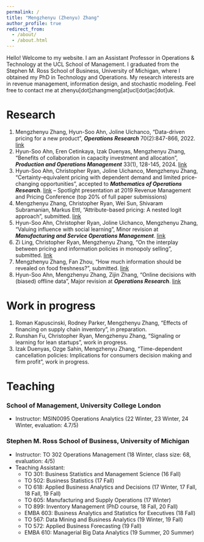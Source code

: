 ```yaml
---
permalink: /
title: "Mengzhenyu (Zhenyu) Zhang"
author_profile: true
redirect_from: 
  - /about/
  - /about.html
---
```


Hello! Welcome to my website. I am an Assistant Professor in Operations & Technology at the UCL School of Management. I graduated from the Stephen M. Ross School of Business, University of Michigan, where I obtained my PhD in Technology and Operations. My research interests are in revenue management, information design, and stochastic modeling. Feel free to contact me at zhenyu[dot]zhangmeng[at]ucl[dot]ac[dot]uk.

Research
======
1. Mengzhenyu Zhang, Hyun-Soo Ahn, Joline Uichanco, “Data-driven pricing for a new product”, ***Operations Research*** 70(2):847-866, 2022. [link](https://pubsonline.informs.org/doi/abs/10.1287/opre.2021.2204)
2. Hyun-Soo Ahn, Eren Cetinkaya, Izak Duenyas, Mengzhenyu Zhang, “Benefits of collaboration in capacity investment and allocation”, ***Production and Operations Management*** 33(1), 128-145, 2024. [link](https://journals.sagepub.com/doi/10.1177/10591478231224918)
3. Hyun-Soo Ahn, Christopher Ryan, Joline Uichanco, Mengzhenyu Zhang, “Certainty-equivalent pricing with dependent demand and limited price-changing opportunities”, accepted to ***Mathematics of Operations Research***. [link](https://pubsonline.informs.org/doi/abs/10.1287/moor.2022.0330)
– Spotlight presentation at 2019 Revenue Management and Pricing Conference (top 20% of full paper submissions)
4. Mengzhenyu Zhang, Christopher Ryan, Wei Sun, Shivaram Subramanian, Markus Ettl, “Attribute-based pricing: A nested logit approach”, submitted. [link](https://papers.ssrn.com/sol3/papers.cfm?abstract_id=4258247)
5. Hyun-Soo Ahn, Christopher Ryan, Joline Uichanco, Mengzhenyu Zhang, “Valuing influence with social learning”, Minor revision at ***Manufacturing and Service Operations Management***. [link](https://papers.ssrn.com/sol3/papers.cfm?abstract_id=4527310)
6. Zi Ling, Christopher Ryan, Mengzhenyu Zhang, “On the interplay between pricing and information policies in monopoly selling”, submitted. [link](https://papers.ssrn.com/sol3/papers.cfm?abstract_id=5047585)
7. Mengzhenyu Zhang, Fan Zhou, “How much information should be revealed on food freshness?”, submitted. [link](https://papers.ssrn.com/sol3/papers.cfm?abstract_id=5378554)
8. Hyun-Soo Ahn, Mengzhenyu Zhang, Zijin Zhang, “Online decisions with (biased) offline data”, Major revision at ***Operations Research***. [link](https://papers.ssrn.com/sol3/papers.cfm?abstract_id=5350921)

Work in progress
======
1. Roman Kapuscinski, Rodney Parker, Mengzhenyu Zhang, “Effects of financing on supply chain inventory”, in preparation.
2. Runshan Fu, Christopher Ryan, Mengzhenyu Zhang, “Signaling or learning for lean startups”, work in progress.
3. Izak Duenyas, Ozge Sahin, Mengzhenyu Zhang, “Time-dependent cancellation policies: Implications for consumers decision making and firm profit”, work in progress.

Teaching
======
### School of Management, University College London
- Instructor: MSIN0095 Operations Analytics (22 Winter, 23 Winter, 24 Winter, evaluation: 4.7/5)

### Stephen M. Ross School of Business, University of Michigan
- Instructor: TO 302 Operations Management (18 Winter, class size: 68, evaluation: 4/5)
- Teaching Assistant:
  * TO 301: Business Statistics and Management Science (16 Fall)
  * TO 502: Business Statistics (17 Fall)
  * TO 618: Applied Business Analytics and Decisions (17 Winter, 17 Fall, 18 Fall, 19 Fall)
  * TO 605: Manufacturing and Supply Operations (17 Winter)
  * TO 899: Inventory Management (PhD course, 18 Fall, 20 Fall)
  * EMBA 603: Business Analytics and Statistics for Executives (18 Fall)
  * TO 567: Data Mining and Business Analytics (19 Winter, 19 Fall)
  * TO 572: Applied Business Forecasting (19 Fall)
  * EMBA 610: Managerial Big Data Analytics (19 Summer, 20 Summer)
